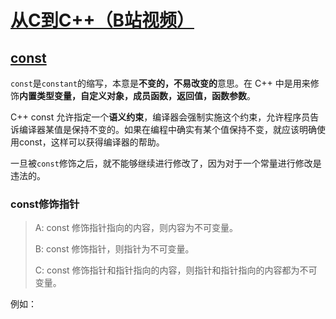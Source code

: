 # [从C到C++（B站视频）](https://www.bilibili.com/video/BV1rL4y1s7Tw)  

## [const](https://www.runoob.com/w3cnote/cpp-const-keyword.html)

`const`是`constant`的缩写，本意是**不变的，不易改变的**意思。在 C++ 中是用来修饰**内置类型变量，自定义对象，成员函数，返回值，函数参数**。

C++ const 允许指定一个**语义约束**，编译器会强制实施这个约束，允许程序员告诉编译器某值是保持不变的。如果在编程中确实有某个值保持不变，就应该明确使用const，这样可以获得编译器的帮助。

一旦被`const`修饰之后，就不能够继续进行修改了，因为对于一个常量进行修改是违法的。

### const修饰指针
> A: const 修饰指针指向的内容，则内容为不可变量。
> 
> B: const 修饰指针，则指针为不可变量。
>
> C: const 修饰指针和指针指向的内容，则指针和指针指向的内容都为不可变量。

例如：
